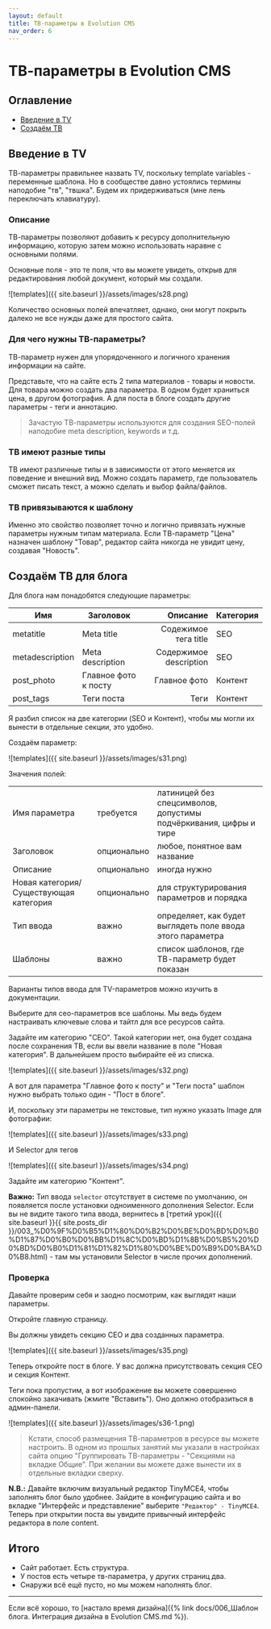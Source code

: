 ```yaml
---
layout: default
title: ТВ-параметры в Evolution CMS
nav_order: 6
---
```


# ТВ-параметры в Evolution CMS

## Оглавление

- [Введение в TV](#part1)
- [Создаём ТВ](#part2)

## Введение в TV <a name="part1"></a>

ТВ-параметры правильнее назвать TV, поскольку template variables - переменные шаблона.
Но в сообществе давно устоялись термины наподобие "тв", "твшка". Будем их придерживаться (мне лень переключать клавиатуру).

### Описание

ТВ-параметры позволяют добавить к ресурсу дополнительную информацию, которую затем можно использовать наравне с основными полями.

Основные поля - это те поля, что вы можете увидеть, открыв для редактирования любой документ, который мы создали.

![templates]({{ site.baseurl }}/assets/images/s28.png)

Количество основных полей впечатляет, однако, они могут покрыть далеко не все нужды даже для простого сайта.

### Для чего нужны TВ-параметры?

TВ-параметр нужен для упорядоченного и логичного хранения информации на сайте.

Представьте, что на сайте есть 2 типа материалов - товары и новости. Для товара можно создать два параметра. В одном будет храниться цена, в другом фотография. А для поста в блоге создать другие параметры - теги и аннотацию.

> Зачастую TВ-параметры используются для создания SEO-полей наподобие meta description, keywords и т.д.

### ТВ имеют разные типы

ТВ имеют различные типы и в зависимости от этого меняется их поведение и внешний вид.
Можно создать параметр, где пользователь сможет писать текст, а можно сделать и выбор файла/файлов.

### ТВ привязываются к шаблону

Именно это свойство позволяет точно и логично привязать нужные параметры нужным типам материала. Если ТВ-параметр "Цена" назначен шаблону "Товар", редактор сайта никогда не увидит цену, создавая "Новость".

## Создаём ТВ для блога <a name="part2"></a>

Для блога нам понадобятся следующие параметры:

| Имя             | Заголовок            |               Описание | Категория |
| --------------- | -------------------- | ---------------------: | --------- |
| metatitle       | Meta title           |   Содежимое тега title | SEO       |
| metadescription | Meta description     | Содержимое description | SEO       |
| post_photo      | Главное фото к посту |           Главное фото | Контент   |
| post_tags       | Теги поста           |                   Теги | Контент   |

Я разбил список на две категории (SEO и Контент), чтобы мы могли их вынести в отдельные секции, это удобно.

Создаём параметр:

![templates]({{ site.baseurl }}/assets/images/s31.png)

Значения полей:

|                                        |             |                                                                   |
| -------------------------------------- | ----------- | ----------------------------------------------------------------- |
| Имя параметра                          | требуется   | латиницей без спецсимволов, допустимы подчёркивания, цифры и тире |
| Заголовок                              | опционально | любое, понятное вам название                                      |
| Описание                               | опционально | иногда нужно                                                      |
| Новая категория/Существующая категория | опционально | для структурирования параметров и порядка                         |
| Тип ввода                              | важно       | определяет, как будет выглядеть поле ввода этого параметра        |
| Шаблоны                                | важно       | список шаблонов, где ТВ-параметр будет показан                    |

Варианты типов ввода для TV-параметров можно изучить в документации.

Выберите для сео-параметров все шаблоны. Мы ведь будем настраивать ключевые слова и тайтл для все ресурсов сайта.

Задайте им категорию "СЕО". Такой категории нет, она будет создана после сохранения ТВ, если вы ввели название в поле "Новая категория". В дальнейшем просто выбирайте её из списка.

![templates]({{ site.baseurl }}/assets/images/s32.png)

А вот для параметра "Главное фото к посту" и "Теги поста" шаблон нужно выбрать только один - "Пост в блоге".

И, поскольку эти параметры не текстовые, тип нужно указать Image для фотографии:

![templates]({{ site.baseurl }}/assets/images/s33.png)

И Selector для тегов

![templates]({{ site.baseurl }}/assets/images/s34.png)

Задайте им категорию "Контент".

**Важно:** Тип ввода `selector` отсутствует в системе по умолчанию, он появляется после установки одноименного дополнения Selector. Если вы не видите такого типа ввода, вернитесь в [третий урок]({{ site.baseurl }}{{ site.posts_dir }}/003_%D0%9F%D0%B5%D1%80%D0%B2%D0%BE%D0%BD%D0%B0%D1%87%D0%B0%D0%BB%D1%8C%D0%BD%D1%8B%D0%B5%20%D0%BD%D0%B0%D1%81%D1%82%D1%80%D0%BE%D0%B9%D0%BA%D0%B8.html) - там мы установили Selector в числе прочих дополнений.

### Проверка

Давайте проверим себя и заодно посмотрим, как выглядят наши параметры.

Откройте главную страницу.

Вы должны увидеть секцию СЕО и два созданных параметра.

![templates]({{ site.baseurl }}/assets/images/s35.png)

Теперь откройте пост в блоге. У вас должна присутствовать секция СЕО и секция Контент.

Теги пока пропустим, а вот изображение вы можете совершенно спокойно закачивать (жмите "Вставить"). Оно должно отобразиться в админ-панели.

![templates]({{ site.baseurl }}/assets/images/s36-1.png)

> Кстати, способ размещения ТВ-параметров в ресурсе вы можете настроить. В одном из прошлых занятий мы указали в настройках сайта опцию "Группировать ТВ-параметры - "Секциями на вкладке Общие".
> При желании вы можете даже вынести их в отдельные вкладки сверху.

**N.B.:** Давайте включим визуальный редактор TinyMCE4, чтобы заполнять блог было удобнее. Зайдите в конфигурацию сайта и во вкладке "Интерфейс и представление" выберите `"Редактор" - TinyMCE4`. Теперь при открытии поста вы увидите привычный интерфейс редактора в поле content.

## Итого

- Сайт работает. Есть структура.
- У постов есть четыре тв-параметра, у других страниц два.
- Снаружи всё ещё пусто, но мы можем наполнять блог.

---

Если всё хорошо, то [настало время дизайна]({% link docs/006_Шаблон блога. Интеграция дизайна в Evolution CMS.md %}).
